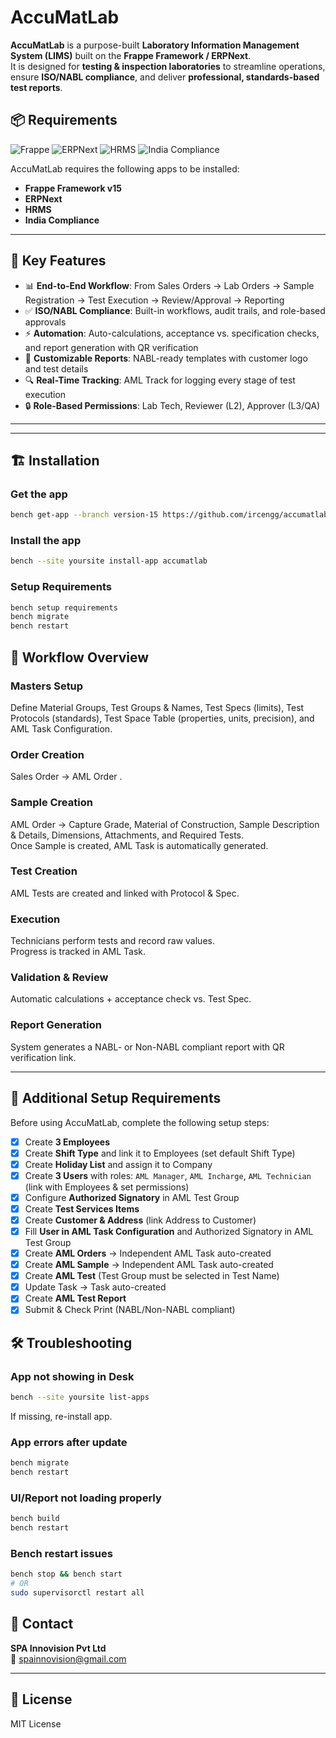 # AccuMatLab  

**AccuMatLab** is a purpose-built **Laboratory Information Management System (LIMS)** built on the **Frappe Framework / ERPNext**.  
It is designed for **testing & inspection laboratories** to streamline operations, ensure **ISO/NABL compliance**, and deliver **professional, standards-based test reports**.  

## 📦 Requirements  

![Frappe](https://img.shields.io/badge/Frappe-v15-blue) 
![ERPNext](https://img.shields.io/badge/ERPNext-v15-orange) 
![HRMS](https://img.shields.io/badge/HRMS-v15-red) 
![India Compliance](https://img.shields.io/badge/India%20Compliance-v15-red)  

AccuMatLab requires the following apps to be installed:  

- **Frappe Framework v15**  
- **ERPNext**  
- **HRMS**  
- **India Compliance**  


---

## 🚀 Key Features  

- 📊 **End-to-End Workflow**: From Sales Orders → Lab Orders → Sample Registration → Test Execution → Review/Approval → Reporting  
- ✅ **ISO/NABL Compliance**: Built-in workflows, audit trails, and role-based approvals  
- ⚡ **Automation**: Auto-calculations, acceptance vs. specification checks, and report generation with QR verification  
- 🧾 **Customizable Reports**: NABL-ready templates with customer logo and test details  
- 🔍 **Real-Time Tracking**: AML Track for logging every stage of test execution  
- 🔒 **Role-Based Permissions**: Lab Tech, Reviewer (L2), Approver (L3/QA)  

---
---

## 🏗️ Installation  

### Get the app

```bash
bench get-app --branch version-15 https://github.com/ircengg/accumatlab.git
```
### Install the app

```bash
bench --site yoursite install-app accumatlab
```
### Setup Requirements

```bash
bench setup requirements
bench migrate
bench restart
```

## 🔄 Workflow Overview  

### Masters Setup  
Define Material Groups, Test Groups & Names, Test Specs (limits), Test Protocols (standards), Test Space Table (properties, units, precision), and AML Task Configuration.  

### Order Creation  
Sales Order → AML Order .  

### Sample Creation  
AML Order → Capture Grade, Material of Construction, Sample Description & Details, Dimensions, Attachments, and Required Tests.  
Once Sample is created, AML Task is automatically generated.  

### Test Creation  
AML Tests are created and linked with Protocol & Spec.  

### Execution  
Technicians perform tests and record raw values.  
Progress is tracked in AML Task.  

### Validation & Review  
Automatic calculations + acceptance check vs. Test Spec.  

### Report Generation  
System generates a NABL- or Non-NABL compliant report with QR verification link.  

---

## 🧩 Additional Setup Requirements  

Before using AccuMatLab, complete the following setup steps:  

- [x] Create **3 Employees**  
- [x] Create **Shift Type** and link it to Employees (set default Shift Type)  
- [x] Create **Holiday List** and assign it to Company  
- [x] Create **3 Users** with roles: `AML Manager`, `AML Incharge`, `AML Technician` (link with Employees & set permissions)  
- [x] Configure **Authorized Signatory** in AML Test Group  
- [x] Create **Test Services Items**  
- [x] Create **Customer & Address** (link Address to Customer)  
- [x] Fill **User in AML Task Configuration** and Authorized Signatory in AML Test Group  
- [x] Create **AML Orders** → Independent AML Task auto-created  
- [x] Create **AML Sample** → Independent AML Task auto-created  
- [x] Create **AML Test** (Test Group must be selected in Test Name)  
- [x] Update Task → Task auto-created  
- [x] Create **AML Test Report**  
- [x] Submit & Check Print (NABL/Non-NABL compliant)  

## 🛠️ Troubleshooting  

### App not showing in Desk  
```bash
bench --site yoursite list-apps
```
If missing, re-install app.

### App errors after update  
```bash
bench migrate
bench restart
```
### UI/Report not loading properly  
```bash
bench build
bench restart
```
### Bench restart issues
```bash
bench stop && bench start
# OR
sudo supervisorctl restart all

```
## 📧 Contact  

**SPA Innovision Pvt Ltd**  
📩 spainnovision@gmail.com  

---

## 📜 License  

MIT License  


